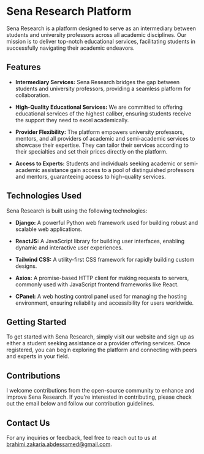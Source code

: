 # Sena Research Platform

Sena Research is a platform designed to serve as an intermediary between students and university professors across all academic disciplines. Our mission is to deliver top-notch educational services, facilitating students in successfully navigating their academic endeavors.

## Features

- **Intermediary Services:** Sena Research bridges the gap between students and university professors, providing a seamless platform for collaboration.

- **High-Quality Educational Services:** We are committed to offering educational services of the highest caliber, ensuring students receive the support they need to excel academically.

- **Provider Flexibility:** The platform empowers university professors, mentors, and all providers of academic and semi-academic services to showcase their expertise. They can tailor their services according to their specialties and set their prices directly on the platform.

- **Access to Experts:** Students and individuals seeking academic or semi-academic assistance gain access to a pool of distinguished professors and mentors, guaranteeing access to high-quality services.

## Technologies Used

Sena Research is built using the following technologies:

- **Django:** A powerful Python web framework used for building robust and scalable web applications.

- **ReactJS:** A JavaScript library for building user interfaces, enabling dynamic and interactive user experiences.

- **Tailwind CSS:** A utility-first CSS framework for rapidly building custom designs.

- **Axios:** A promise-based HTTP client for making requests to servers, commonly used with JavaScript frontend frameworks like React.

- **CPanel:** A web hosting control panel used for managing the hosting environment, ensuring reliability and accessibility for users worldwide.


## Getting Started

To get started with Sena Research, simply visit our website and sign up as either a student seeking assistance or a provider offering services. Once registered, you can begin exploring the platform and connecting with peers and experts in your field.

## Contributions

I welcome contributions from the open-source community to enhance and improve Sena Research. If you're interested in contributing, please check out the email below and follow our contribution guidelines.

## Contact Us

For any inquiries or feedback, feel free to reach out to us at [brahimi.zakaria.abdessamed@gmail.com](mailto:brahimi.zakaria.abdessamed@gmail.com).

